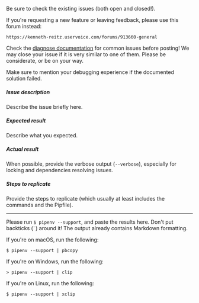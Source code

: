 Be sure to check the existing issues (both open and closed!).

If you're requesting a new feature or leaving feedback, please use this forum instead:

    https://kenneth-reitz.uservoice.com/forums/913660-general

Check the [diagnose documentation](https://docs.pipenv.org/diagnose/) for common issues before posting! We may close your issue if it is very similar to one of them. Please be considerate, or be on your way.

Make sure to mention your debugging experience if the documented solution failed.


##### Issue description

Describe the issue briefly here.

##### Expected result

Describe what you expected.

##### Actual result

When possible, provide the verbose output (`--verbose`), especially for locking and dependencies resolving issues.

##### Steps to replicate

Provide the steps to replicate (which usually at least includes the commands and the Pipfile).

-------------------------------------------------------------------------------

Please run `$ pipenv --support`, and paste the results here. Don't put backticks (`` ` ``) around it! The output already contains Markdown formatting.

If you're on macOS, run the following:

    $ pipenv --support | pbcopy

If you're on Windows, run the following:

    > pipenv --support | clip

If you're on Linux, run the following:

    $ pipenv --support | xclip

